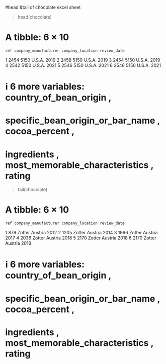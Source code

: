 #head &tail of chocolate excel sheet
> head(chocolate)
# A tibble: 6 × 10
    ref company_manufacturer company_location review_date
  <dbl> <chr>                <chr>                  <dbl>
1  2454 5150                 U.S.A.                  2019
2  2458 5150                 U.S.A.                  2019
3  2454 5150                 U.S.A.                  2019
4  2542 5150                 U.S.A.                  2021
5  2546 5150                 U.S.A.                  2021
6  2546 5150                 U.S.A.                  2021
# ℹ 6 more variables: country_of_bean_origin <chr>,
#   specific_bean_origin_or_bar_name <chr>, cocoa_percent <chr>,
#   ingredients <chr>, most_memorable_characteristics <chr>, rating <dbl>
> tail(chocolate)
# A tibble: 6 × 10
    ref company_manufacturer company_location review_date
  <dbl> <chr>                <chr>                  <dbl>
1   879 Zotter               Austria                 2012
2  1205 Zotter               Austria                 2014
3  1996 Zotter               Austria                 2017
4  2036 Zotter               Austria                 2018
5  2170 Zotter               Austria                 2018
6  2170 Zotter               Austria                 2018
# ℹ 6 more variables: country_of_bean_origin <chr>,
#   specific_bean_origin_or_bar_name <chr>, cocoa_percent <chr>,
#   ingredients <chr>, most_memorable_characteristics <chr>, rating <dbl>
>